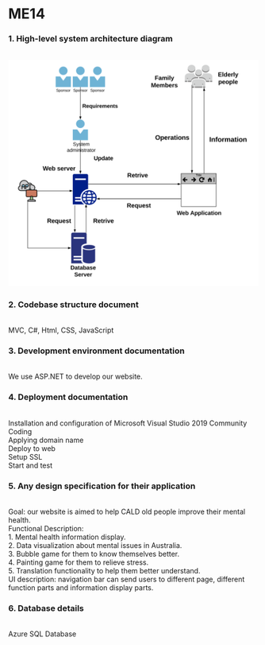 # ME14

### 1. High-level system architecture diagram
<br> ![Image text](https://github.com/hlii0085/ME14/blob/master/img-folder/system%20structure.png)

### 2. Codebase structure document
<br> MVC, C#, Html, CSS, JavaScript

### 3. Development environment documentation
<br> We use ASP.NET to develop our website.

### 4. Deployment documentation
<br> Installation and configuration of Microsoft Visual Studio 2019 Community
<br> Coding
<br> Applying domain name
<br> Deploy to web
<br> Setup SSL
<br> Start and test

### 5. Any design specification for their application
<br> Goal: our website is aimed to help CALD old people improve their mental health.
<br> Functional Description: 
<br> 1. Mental health information display. 
<br> 2. Data visualization about mental issues in Australia. 
<br> 3. Bubble game for them to know themselves better. 
<br> 4. Painting game for them to relieve stress. 
<br> 5. Translation functionality to help them better understand.
<br> UI description: navigation bar can send users to different page, different function parts and information display parts.

### 6. Database details
<br> Azure SQL Database 

